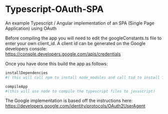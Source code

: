 # Typescript-OAuth-SPA

An example Typescript / Angular implementation of an SPA (Single Page Application) using OAuth

Before compiling the app you will need to edit the googleConstants.ts file to enter your own client_id. A client id can be generated on the Google developers console: https://console.developers.google.com/apis/credentials

Once you have done this build the app as follows:

```bash
installDependencies
#( this will call npm to install node_modules and call tsd to install Typescript Declaration files)

compileApp
#(this will use node to compile the typescript files to javascript)
```

The Google implementation is based off the instructions here:
https://developers.google.com/identity/protocols/OAuth2UserAgent
